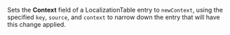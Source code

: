Sets the **Context** field of a LocalizationTable entry to `newContext`,
using the specified `key`, `source`, and `context` to narrow down the
entry that will have this change applied.